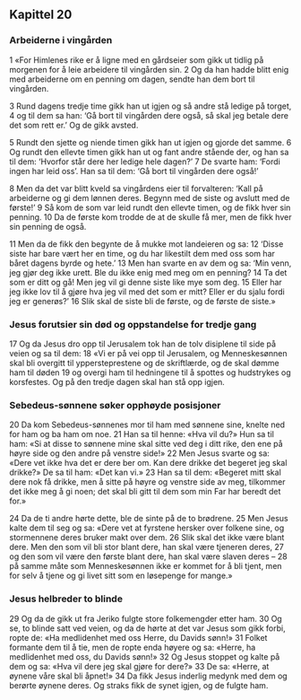 ## Kapittel 20

### Arbeiderne i vingården

1 «For Himlenes rike er å ligne med en gårdseier som gikk ut tidlig på morgenen for å leie arbeidere til vingården sin.
2 Og da han hadde blitt enig med arbeiderne om en penning om dagen, sendte han dem bort til vingården.

3 Rund dagens tredje time gikk han ut igjen og så andre stå ledige på torget,
4 og til dem sa han: ‘Gå bort til vingården dere også, så skal jeg betale dere det som rett er.’ Og de gikk avsted.

5 Rundt den sjette og niende timen gikk han ut igjen og gjorde det samme.
6 Og rundt den ellevte timen gikk han ut og fant andre stående der, og han sa til dem: ‘Hvorfor står dere her ledige hele dagen?’
7 De svarte ham: ‘Fordi ingen har leid oss’. Han sa til dem: ‘Gå bort til vingården dere også!’

8 Men da det var blitt kveld sa vingårdens eier til forvalteren: ‘Kall på arbeiderne og gi dem lønnen deres. Begynn med de siste og avslutt med de første!’
9 Så kom de som var leid rundt den ellevte timen, og de fikk hver sin penning.
10 Da de første kom trodde de at de skulle få mer, men de fikk hver sin penning de også.

11 Men da de fikk den begynte de å mukke mot landeieren og sa:
12 ‘Disse siste har bare vært her en time, og du har likestilt dem med oss som har båret dagens byrde og hete.’
13 Men han svarte en av dem og sa: ‘Min venn, jeg gjør deg ikke urett. Ble du ikke enig med meg om en penning?
14 Ta det som er ditt og gå! Men jeg vil gi denne siste like mye som deg.
15 Eller har jeg ikke lov til å gjøre hva jeg vil med det som er mitt? Eller er du sjalu fordi jeg er generøs?’
16 Slik skal de siste bli de første, og de første de siste.»

### Jesus forutsier sin død og oppstandelse for tredje gang

17 Og da Jesus dro opp til Jerusalem tok han de tolv disiplene til side på veien og sa til dem:
18 «Vi er på vei opp til Jerusalem, og Menneskesønnen skal bli overgitt til yppersteprestene og de skriftlærde, og de skal dømme ham til døden
19 og overgi ham til hedningene til å spottes og hudstrykes og korsfestes. Og på den tredje dagen skal han stå opp igjen.

### Sebedeus-sønnene søker opphøyde posisjoner

20 Da kom Sebedeus-sønnenes mor til ham med sønnene sine, knelte ned for ham og ba ham om noe.
21 Han sa til henne: «Hva vil du?» Hun sa til ham: «Si at disse to sønnene mine skal sitte ved deg i ditt rike, den ene på høyre side og den andre på venstre side!»
22 Men Jesus svarte og sa: «Dere vet ikke hva det er dere ber om. Kan dere drikke det begeret jeg skal drikke?» De sa til ham: «Det kan vi.»
23 Han sa til dem: «Begeret mitt skal dere nok få drikke, men å sitte på høyre og venstre side av meg, tilkommer det ikke meg å gi noen; det skal bli gitt til dem som min Far har beredt det for.»

24 Da de ti andre hørte dette, ble de sinte på de to brødrene.
25 Men Jesus kalte dem til seg og sa: «Dere vet at fyrstene hersker over folkene sine, og stormennene deres bruker makt over dem.
26 Slik skal det ikke være blant dere. Men den som vil bli stor blant dere, han skal være tjeneren deres,
27 og den som vil være den første blant dere, han skal være slaven deres –
28 på samme måte som Menneskesønnen ikke er kommet for å bli tjent, men for selv å tjene og gi livet sitt som en løsepenge for mange.»

### Jesus helbreder to blinde

29 Og da de gikk ut fra Jeriko fulgte store folkemengder etter ham.
30 Og se, to blinde satt ved veien, og da de hørte at det var Jesus som gikk forbi, ropte de: «Ha medlidenhet med oss Herre, du Davids sønn!»
31 Folket formante dem til å tie, men de ropte enda høyere og sa: «Herre, ha medlidenhet med oss, du Davids sønn!»
32 Og Jesus stoppet og kalte på dem og sa: «Hva vil dere jeg skal gjøre for dere?»
33 De sa: «Herre, at øynene våre skal bli åpnet!»
34 Da fikk Jesus inderlig medynk med dem og berørte øynene deres. Og straks fikk de synet igjen, og de fulgte ham.
